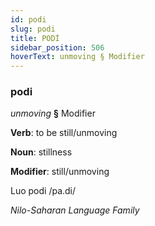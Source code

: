 ```yaml
---
id: podi
slug: podi
title: PODİ
sidebar_position: 506
hoverText: unmoving § Modifier
---
```


### podi

*unmoving* **§** Modifier

**Verb**: to be still/unmoving

**Noun**: stillness

**Modifier**: still/unmoving

Luo podi /pa.di/

*Nilo-Saharan Language Family*